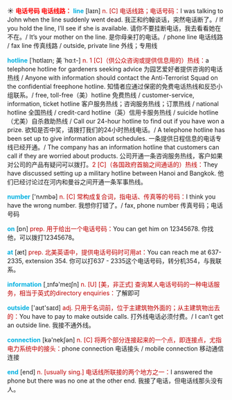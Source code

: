 ☀ <font color="red">**电话号码 电话线路：**</font>
<font color="sky blue">**line**</font> [laɪn] 
<font color="#c00000">n. [C] 电话线路；电话号码：</font>I was talking to John when the line suddenly went dead. 我正和约翰谈话，突然电话断了。/ If you hold the line, I’ll see if she is available. 请你不要挂断电话，我去看看她在不在。/ It’s your mother on the line. 是你母亲打的电话。/ phone line 电话线路 / fax line 传真线路 / outside, private line 外线；专用线 
           
<font color="sky blue">**hotline**</font> [ˈhɒtlaɪn; 美 ˈhɑ:t-]
<font color="#c00000">n. 1 [C]（供公众咨询或提供信息用的）热线：</font>a telephone hotline for gardeners seeking advice 为园艺爱好者提供咨询的电话热线 / Anyone with information should contact the Anti-Terrorist Squad on the confidential freephone hotline. 知情者应通过保密的免费电话热线和反恐小组联系。/ free, toll-free（美）hotline 免费热线 / customer-service, information, ticket hotline 客户服务热线；咨询服务热线；订票热线 / national hotline 全国热线 / credit-card hotline（英）信用卡服务热线 / suicide hotline（尤美）自杀救助热线 / Call our 24-hour hotline to find out if you have won a prize. 欲知是否中奖，请拨打我们的24小时热线电话。/ A telephone hotline has been set up to give information about schedules. 一条提供日程信息的电话专线已经开通。/ The company has an information hotline that customers can call if they are worried about products. 公司开通一条咨询服务热线，客户如果对公司的产品有疑问可以拨打。<font color="#c00000">2 [C]（各国政府首脑之间通话的）热线：</font>They have discussed setting up a military hotline between Hanoi and Bangkok. 他们已经讨论过在河内和曼谷之间开通一条军事热线。

<font color="sky blue">**number**</font> ['nʌmbə] 
<font color="#c00000">n. [C] 常构成复合词，指电话、传真等的号码：</font>I think you have the wrong number. 我想你打错了。/ fax, phone number 传真号码；电话号码

<font color="sky blue">**on**</font> [ɒn] 
<font color="#c00000">prep. 用于给出一个电话号码：</font>You can get him on 12345678. 你找他，可以拨打12345678。

<font color="sky blue">**at**</font> [æt] 
<font color="#c00000">prep. 北美英语中，提供电话号码时可用at：</font>You can reach me at 637-2335, extension 354. 你可以打637 - 2335这个电话号码，转分机354，与我联系。

<font color="sky blue">**information**</font> [͵ɪnfə'meɪʃn] 
<font color="#c00000">n. [U] [美，非正式] 查询某人电话号码的一种电话服务，相当于英式的directory enquiries：</font>了解即可

<font color="sky blue">**outside**</font> ['aʊt'saɪd] 
<font color="#c00000">adj. 只用于名词前，位于主建筑物外面的；从主建筑物出去的：</font>You have to pay to make outside calls. 打外线电话必须付费。/ I can’t get an outside line. 我接不通外线。

<font color="sky blue">**connection**</font> [kə'nekʃən] 
<font color="#c00000">n. [C] 将两个部分连接起来的一个点，即连接点，尤指电力系统中的接头：</font>phone connection 电话接头 / mobile connection 移动通信连接

<font color="sky blue">**end**</font> [end] 
<font color="#c00000">n. [usually sing.] 电话线所联接的两个地方之一：</font>I answered the phone but there was no one at the other end. 我接了电话，但电话线那头没有人。
